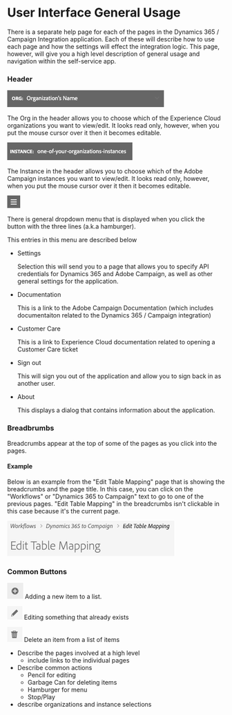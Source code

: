 
# User Interface General Usage

There is a separate help page for each of the pages in the Dynamics 365 / Campaign Integration application.   Each of 
these will describe how to use each page and how the settings will effect the integration logic.   This page, however,
will give you a high level description of general usage and navigation within the self-service app.

### Header

![](assets/d365-to-acs-header-org.png)

The Org in the header allows you to choose which of the Experience Cloud organizations you want to view/edit.   It looks
read only, however, when you put the mouse cursor over it then it becomes editable.

![](assets/d365-to-acs-header-instance.png)

The Instance in the header allows you to choose which of the Adobe Campaign instances you want to view/edit.   It looks
read only, however, when you put the mouse cursor over it then it becomes editable.

![](assets/d365-to-acs-icon-hamburger.png)

There is general dropdown menu that is displayed when you click the button with the three lines (a.k.a hamburger).
 
This entries in this menu are described below 
* Settings
  
  Selection this will send you to a page that allows you to specify API credentials for Dynamics 365 and Adobe Campaign,
  as well as other general settings for the application.
   
* Documentation

  This is a link to the Adobe Campaign Documentation (which includes documentaiton related to the Dynamics 365 /
  Campaign integration)

* Customer Care

  This is a link to Experience Cloud documentation related to opening a Customer Care ticket 

* Sign out

  This will sign you out of the application and allow you to sign back in as another user.  

* About

  This displays a dialog that contains information about the application.

### Breadbrumbs

Breadcrumbs appear at the top of some of the pages as you click into the pages.

#### Example

Below is an example from the "Edit Table Mapping" page that is showing the breadcrumbs and the page title.   In this 
case, you can click on the "Workflows" or "Dynamics 365 to Campaign" text to go to one of the previous pages.    "Edit
Table Mapping" in the breadcrumbs isn't clickable in this case because it's the current page.

![](assets/d365-to-acs-breadcrumbs-ingress.png)

### Common Buttons

![](assets/d365-to-acs-icon-add.png) 
Adding a new item to a list.

![](assets/d365-to-acs-icon-edit.png)
Editing something that already exists

![](assets/d365-to-acs-icon-delete.png)
Delete an item from a list of items

* Describe the pages involved at a high level 
  * include links to the individual pages
* Describe common actions 
  * Pencil for editing
  * Garbage Can for deleting items
  * Hamburger for menu
  * Stop/Play
* describe organizations and instance selections

  